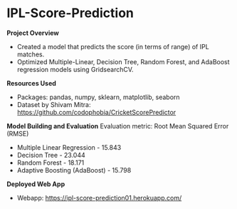 # IPL-Score-Prediction

**Project Overview**
- Created a model that predicts the score (in terms of range) of IPL matches.
- Optimized Multiple-Linear, Decision Tree, Random Forest, and AdaBoost regression models using GridsearchCV.

**Resources Used**
- Packages: pandas, numpy, sklearn, matplotlib, seaborn
- Dataset by Shivam Mitra: https://github.com/codophobia/CricketScorePredictor

**Model Building and Evaluation**
Evaluation metric: Root Mean Squared Error (RMSE)
- Multiple Linear Regression - 15.843
- Decision Tree - 23.044
- Random Forest - 18.171
- Adaptive Boosting (AdaBoost) - 15.798

**Deployed Web App**
- Webapp: https://ipl-score-prediction01.herokuapp.com/
